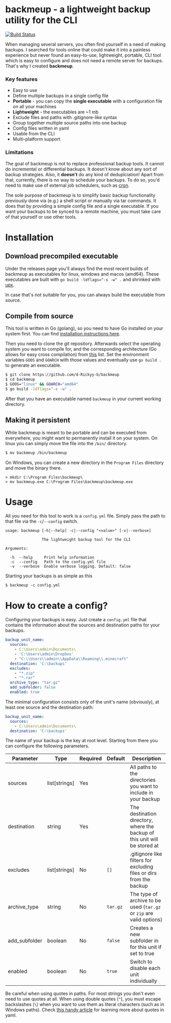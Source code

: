 # backmeup - a lightweight backup utility for the CLI
[![Build Status](https://travis-ci.com/d-Rickyy-b/backmeup.svg?branch=master)](https://travis-ci.com/d-Rickyy-b/backmeup)

When managing several servers, you often find yourself in a need of making backups. I searched for tools online that could make it into a painless experience but never found an easy-to-use, lightweight, portable, CLI tool which is easy to configure and does not need a remote server for backups.
That's why I created **backmeup**.

### Key features
- Easy to use
- Define multiple backups in a single config file
- **Portable** - you can copy the **single executable** with a configuration file on all your machines
- **Lightweight** - the executables are ~1 mb
- Exclude files and paths with .gitignore-like syntax
- Group together multiple source paths into one backup
- Config files written in yaml
- Usable from the CLI
- Multi-platform support

### Limitations
The goal of backmeup is not to replace professional backup tools. It cannot do incremental or differential backups. It doesn't know about any sort of backup strategies.
Also, it **doesn't** do any kind of deduplciation! Apart from that, currently, there is no way to schedule your backups. 
To do so, you'd need to make use of external job schedulers, such as [cron](https://en.wikipedia.org/wiki/Cron).

The sole purpose of backmeup is to simplify basic backup functionality previously done via (e.g.) a shell script or manually via tar commands.
It does that by providing a simple config file and a single executable. 
If you want your backups to be synced to a remote machine, you must take care of that yourself or use other tools.

# Installation

## Download precompiled executable
Under the releases page you'll always find the most recent builds of backmeup as executables for linux, windows and macos (amd64).
These executables are built with `go build -ldflags="-s -w" .` and shrinked with [upx](https://github.com/upx/upx/).

In case that's not suitable for you, you can always build the executable from source.
 
## Compile from source
This tool is written in Go (golang), so you need to have Go installed on your system first. You can find [installation instructions here](https://golang.org/doc/install).

Then you need to clone the git repository.
Afterwards select the operating system you want to compile for, and the corresponding architecture (Go allows for easy cross compilation) from [this](https://gist.github.com/asukakenji/f15ba7e588ac42795f421b48b8aede63) list.
Set the environment variables `GOOS` and `GOARCH` with those values and eventually use `go build .` to generate an executable.
```bash
$ git clone https://github.com/d-Rickyy-b/backmeup
$ cd backmeup
$ GOOS="linux" && GOARCH="amd64"
$ go build -ldflags="-s -w" .
```
After that you have an executable named `backmeup` in your current working directory.

## Making it persistent
While backmeup is meant to be portable and can be executed from everywhere, you might want to permanently install it on your system.
On linux you can simply move the file into the `/bin/` directory.
```bash
$ mv backmeup /bin/backmeup
```

On Windows, you can create a new directory in the `Program Files` directory and move the binary there.
```
> mkdir C:\Program Files\backmeup\
> mv backmeup.exe C:\Program Files\backmeup\backmeup.exe
```

# Usage
All you need for this tool to work is a `config.yml` file. Simply pass the path to that file via the `-c`/`--config` switch. 
```
usage: backmeup [-h|--help] -c|--config "<value>" [-v|--verbose]

                The lightweight backup tool for the CLI

Arguments:

  -h  --help     Print help information
  -c  --config   Path to the config.yml file
  -v  --verbose  Enable verbose logging. Default: false
```

Starting your backups is as simple as this
```
$ backmeup -c config.yml
```

# How to create a config?
Configuring your backups is easy. Just create a `config.yml` file that contains the information about the sources and destination paths for your backups.

```yaml
backup_unit_name:
  sources:
    - C:\Users\admin\Documents\
    - 'C:\Users\admin\Dropbox'
    - "C:\\Users\\admin\\AppData\\Roaming\\.minecraft"
  destination: 'C:\backups'
  excludes:
    - "*.zip"
    - "*.rar"
  archive_type: "tar.gz"
  add_subfolder: false
  enabled: true
``` 
The minimal configuration consists only of the unit's name (obviously), at least one source and the destination path:

```yaml
backup_unit_name:
  sources:
    - C:\Users\admin\Documents\
  destination: 'C:\backups'
``` 

The name of your backup is the key at root level. Starting from there you can configure the following parameters.

| Parameter | Type | Required | Default | Description |
|---|---|---|---|---|
| sources | list[strings] | Yes | | All paths to the directories you want to include in your backup |
| destination | string | Yes | | The destination directory, where the backup of this unit will be stored at |
| excludes | list[strings] | No | `[]` | .gitignore like filters for excluding files or dirs from the backup |
| archive_type | string | No | `tar.gz` | The type of archive to be used (`tar.gz` or `zip` are valid options) |
| add_subfolder | boolean | No | `false` | Creates a new subfolder in <destination> for this unit if set to true |
| enabled | boolean | No | `true` | Switch to disable each unit individually |

Be careful when using quotes in paths. For most strings you don't even need to use quotes at all. When using double quotes (`"`), you must escape backslashes (`\`) when you want to use them as literal characters (such as in Windows paths). 
Check [this handy article](https://www.yaml.info/learn/quote.html) for learning more about quotes in yaml.
